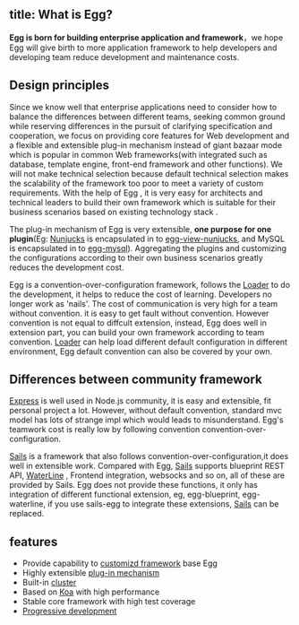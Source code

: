 title: What is Egg?
---

**Egg is born for building enterprise application and framework**，we hope Egg will give birth to more application framework to help developers and developing team reduce development and maintenance costs.
## Design principles

Since we know well that enterprise applications need to consider how to balance the differences between different teams, seeking common ground while reserving differences in the pursuit of clarifying specification and cooperation, we focus on providing core features for Web development and a flexible and extensible plug-in mechanism instead of giant bazaar mode which is popular in common Web frameworks(with integrated such as database, template engine, front-end framework and other functions). We will not make technical selection because default technical selection makes the scalability of the framework too poor to meet a variety of custom requirements. With the help of Egg , it is very easy for architects and technical leaders to build their own framework which is suitable for their business scenarios based on existing technology stack .

The plug-in mechanism of Egg is very extensible, **one purpose for one plugin**(Eg: [Nunjucks] is encapsulated in to [egg-view-nunjucks](https://github.com/eggjs/egg-view-nunjucks), and MySQL is encapsulated in to [egg-mysql](https://github.com/eggjs/egg-mysql)). Aggregating the plugins and customizing the configurations according to their own business scenarios greatly reduces the development cost.

Egg is a convention-over-configuration framework, follows the [Loader](../advanced/loader.md) to do the development, it helps to reduce the cost of learning. Developers no longer work as 'nails'. The cost of communication is very high for a team without convention. it is easy to get fault without convention. However convention is not equal to diffcult extension, instead, Egg does well in extension part, you can build your own framework according to team convention.  [Loader](../advanced/loader.md) can help load different default configuration in different environment, Egg default convention can also be covered by your own.

## Differences between community framework

[Express] is well used in Node.js community, it is easy and extensible, fit personal project a lot. However, without default convention, standard mvc model has lots of strange impl which would leads to misunderstand. Egg's teamwork cost is really low by following convention convention-over-configuration.

[Sails] is a framework that also follows convention-over-configuration,it does well in extensible work. Compared with Egg, [Sails] supports blueprint REST API, [WaterLine] , Frontend integration, websocks and so on, all of these are provided by Sails. Egg does not provide these functions, it only has integration of different functional extension, eg, egg-blueprint, egg-waterline, if you use sails-egg to integrate these extensions, [Sails] can be replaced.

## features

- Provide capability to [customizd framework](../advanced/framework.md) base Egg
- Highly extensible [plug-in mechanism](../advanced/plugin.md)
- Built-in [cluster](../advanced/cluster-client.md)
- Based on [Koa] with high performance
- Stable core framework with high test coverage
- [Progressive development](../tutorials/progressive.md)

[Sails]: http://sailsjs.com
[Express]: http://expressjs.com
[Koa]: http://koajs.com
[Nunjucks]: https://mozilla.github.io/nunjucks
[WaterLine]: https://github.com/balderdashy/waterline
